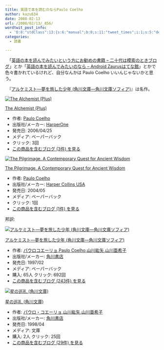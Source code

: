 ```yaml
---
title: 英語で本を読むのならPaulo Coelho
author: kazu634
date: 2008-02-13
url: /2008/02/13/_856/
wordtwit_post_info:
  - 'O:8:"stdClass":13:{s:6:"manual";b:0;s:11:"tweet_times";i:1;s:5:"delay";i:0;s:7:"enabled";i:1;s:10:"separation";s:2:"60";s:7:"version";s:3:"3.7";s:14:"tweet_template";b:0;s:6:"status";i:2;s:6:"result";a:0:{}s:13:"tweet_counter";i:2;s:13:"tweet_log_ids";a:1:{i:0;i:3725;}s:9:"hash_tags";a:0:{}s:8:"accounts";a:1:{i:0;s:7:"kazu634";}}'
categories:
  - 読書

---
```

<div class="section">
<p>
    　「<a href="http://d.hatena.ne.jp/rintaromasuda/20080212/1202829195" onclick="__gaTracker('send', 'event', 'outbound-article', 'http://d.hatena.ne.jp/rintaromasuda/20080212/1202829195', '英語の本を読んでみたいという方にお勧めの書籍 &#8211; 二十代は模索のときブログ');" target="_blank">英語の本を読んでみたいという方にお勧めの書籍 &#8211; 二十代は模索のときブログ</a>」とか「<a href="http://d.hatena.ne.jp/androidzaurus/20080213/1202873489" onclick="__gaTracker('send', 'event', 'outbound-article', 'http://d.hatena.ne.jp/androidzaurus/20080213/1202873489', '英語の本を読んでみたいのなら &#8211; Android Zaurusはてな館');" target="_blank">英語の本を読んでみたいのなら &#8211; Android Zaurusはてな館</a>」とかで色々書かれているけれど、自分なんかは Paulo Coelho いいんじゃないかと思う。
</p>
  
<p>
    　『<a href="http://d.hatena.ne.jp/asin/404275001X" onclick="__gaTracker('send', 'event', 'outbound-article', 'http://d.hatena.ne.jp/asin/404275001X', 'アルケミスト―夢を旅した少年 (角川文庫―角川文庫ソフィア)');">アルケミスト―夢を旅した少年 (角川文庫―角川文庫ソフィア)</a>』は名作。
</p>
  
<div class="hatena-asin-detail">
<a href="http://www.amazon.co.jp/dp/0061122416/?tag=hatena_st1-22&ascsubtag=d-7ibv" onclick="__gaTracker('send', 'event', 'outbound-article', 'http://www.amazon.co.jp/dp/0061122416/?tag=hatena_st1-22&ascsubtag=d-7ibv', '');"><img src="https://images-na.ssl-images-amazon.com/images/I/41MhCmVyadL._SL160_.jpg" class="hatena-asin-detail-image" alt="The Alchemist (Plus)" title="The Alchemist (Plus)" /></a></p> 
    
<div class="hatena-asin-detail-info">
<p class="hatena-asin-detail-title">
<a href="http://www.amazon.co.jp/dp/0061122416/?tag=hatena_st1-22&ascsubtag=d-7ibv" onclick="__gaTracker('send', 'event', 'outbound-article', 'http://www.amazon.co.jp/dp/0061122416/?tag=hatena_st1-22&ascsubtag=d-7ibv', 'The Alchemist (Plus)');">The Alchemist (Plus)</a>
</p>
      
<ul>
<li>
<span class="hatena-asin-detail-label">作者:</span> <a href="http://d.hatena.ne.jp/keyword/Paulo%20Coelho" onclick="__gaTracker('send', 'event', 'outbound-article', 'http://d.hatena.ne.jp/keyword/Paulo%20Coelho', 'Paulo Coelho');" class="keyword">Paulo Coelho</a>
</li>
<li>
<span class="hatena-asin-detail-label">出版社/メーカー:</span> <a href="http://d.hatena.ne.jp/keyword/HarperOne" onclick="__gaTracker('send', 'event', 'outbound-article', 'http://d.hatena.ne.jp/keyword/HarperOne', 'HarperOne');" class="keyword">HarperOne</a>
</li>
<li>
<span class="hatena-asin-detail-label">発売日:</span> 2006/04/25
</li>
<li>
<span class="hatena-asin-detail-label">メディア:</span> ペーパーバック
</li>
<li>
<span class="hatena-asin-detail-label">クリック</span>: 3回
</li>
<li>
<a href="http://d.hatena.ne.jp/asin/0061122416" onclick="__gaTracker('send', 'event', 'outbound-article', 'http://d.hatena.ne.jp/asin/0061122416', 'この商品を含むブログ (3件) を見る');" target="_blank">この商品を含むブログ (3件) を見る</a>
</li>
</ul>
</div>
    
<div class="hatena-asin-detail-foot">
</div>
</div>
  
<div class="hatena-asin-detail">
<a href="http://www.amazon.co.jp/dp/0060736291/?tag=hatena_st1-22&ascsubtag=d-7ibv" onclick="__gaTracker('send', 'event', 'outbound-article', 'http://www.amazon.co.jp/dp/0060736291/?tag=hatena_st1-22&ascsubtag=d-7ibv', '');"><img src="https://images-na.ssl-images-amazon.com/images/I/218NE14CXFL._SL160_.jpg" class="hatena-asin-detail-image" alt="The Pilgrimage. A Contemporary Quest for Ancient Wisdom" title="The Pilgrimage. A Contemporary Quest for Ancient Wisdom" /></a></p> 
    
<div class="hatena-asin-detail-info">
<p class="hatena-asin-detail-title">
<a href="http://www.amazon.co.jp/dp/0060736291/?tag=hatena_st1-22&ascsubtag=d-7ibv" onclick="__gaTracker('send', 'event', 'outbound-article', 'http://www.amazon.co.jp/dp/0060736291/?tag=hatena_st1-22&ascsubtag=d-7ibv', 'The Pilgrimage. A Contemporary Quest for Ancient Wisdom');">The Pilgrimage. A Contemporary Quest for Ancient Wisdom</a>
</p>
      
<ul>
<li>
<span class="hatena-asin-detail-label">作者:</span> <a href="http://d.hatena.ne.jp/keyword/Paulo%20Coelho" onclick="__gaTracker('send', 'event', 'outbound-article', 'http://d.hatena.ne.jp/keyword/Paulo%20Coelho', 'Paulo Coelho');" class="keyword">Paulo Coelho</a>
</li>
<li>
<span class="hatena-asin-detail-label">出版社/メーカー:</span> <a href="http://d.hatena.ne.jp/keyword/Harper%20Collins%20USA" onclick="__gaTracker('send', 'event', 'outbound-article', 'http://d.hatena.ne.jp/keyword/Harper%20Collins%20USA', 'Harper Collins USA');" class="keyword">Harper Collins USA</a>
</li>
<li>
<span class="hatena-asin-detail-label">発売日:</span> 2004/05
</li>
<li>
<span class="hatena-asin-detail-label">メディア:</span> ペーパーバック
</li>
<li>
<span class="hatena-asin-detail-label">クリック</span>: 1回
</li>
<li>
<a href="http://d.hatena.ne.jp/asin/0060736291" onclick="__gaTracker('send', 'event', 'outbound-article', 'http://d.hatena.ne.jp/asin/0060736291', 'この商品を含むブログ (1件) を見る');" target="_blank">この商品を含むブログ (1件) を見る</a>
</li>
</ul>
</div>
    
<div class="hatena-asin-detail-foot">
</div>
</div>
  
<p>
    邦訳:
</p>
  
<div class="hatena-asin-detail">
<a href="http://www.amazon.co.jp/dp/404275001X/?tag=hatena_st1-22&ascsubtag=d-7ibv" onclick="__gaTracker('send', 'event', 'outbound-article', 'http://www.amazon.co.jp/dp/404275001X/?tag=hatena_st1-22&ascsubtag=d-7ibv', '');"><img src="https://images-na.ssl-images-amazon.com/images/I/51GoJJj1UOL._SL160_.jpg" class="hatena-asin-detail-image" alt="アルケミスト―夢を旅した少年 (角川文庫―角川文庫ソフィア)" title="アルケミスト―夢を旅した少年 (角川文庫―角川文庫ソフィア)" /></a></p> 
    
<div class="hatena-asin-detail-info">
<p class="hatena-asin-detail-title">
<a href="http://www.amazon.co.jp/dp/404275001X/?tag=hatena_st1-22&ascsubtag=d-7ibv" onclick="__gaTracker('send', 'event', 'outbound-article', 'http://www.amazon.co.jp/dp/404275001X/?tag=hatena_st1-22&ascsubtag=d-7ibv', 'アルケミスト―夢を旅した少年 (角川文庫―角川文庫ソフィア)');">アルケミスト―夢を旅した少年 (角川文庫―角川文庫ソフィア)</a>
</p>
      
<ul>
<li>
<span class="hatena-asin-detail-label">作者:</span> <a href="http://d.hatena.ne.jp/keyword/%A5%D1%A5%A6%A5%ED%A5%B3%A5%A8%A1%BC%A5%EA%A5%E7" onclick="__gaTracker('send', 'event', 'outbound-article', 'http://d.hatena.ne.jp/keyword/%A5%D1%A5%A6%A5%ED%A5%B3%A5%A8%A1%BC%A5%EA%A5%E7', 'パウロコエーリョ');" class="keyword">パウロコエーリョ</a>,<a href="http://d.hatena.ne.jp/keyword/Paulo%20Coelho" onclick="__gaTracker('send', 'event', 'outbound-article', 'http://d.hatena.ne.jp/keyword/Paulo%20Coelho', 'Paulo Coelho');" class="keyword">Paulo Coelho</a>,<a href="http://d.hatena.ne.jp/keyword/%BB%B3%C0%EE%B9%C9%CC%F0" onclick="__gaTracker('send', 'event', 'outbound-article', 'http://d.hatena.ne.jp/keyword/%BB%B3%C0%EE%B9%C9%CC%F0', '山川紘矢');" class="keyword">山川紘矢</a>,<a href="http://d.hatena.ne.jp/keyword/%BB%B3%C0%EE%B0%A1%B4%F5%BB%D2" onclick="__gaTracker('send', 'event', 'outbound-article', 'http://d.hatena.ne.jp/keyword/%BB%B3%C0%EE%B0%A1%B4%F5%BB%D2', '山川亜希子');" class="keyword">山川亜希子</a>
</li>
<li>
<span class="hatena-asin-detail-label">出版社/メーカー:</span> <a href="http://d.hatena.ne.jp/keyword/%B3%D1%C0%EE%BD%F1%C5%B9" onclick="__gaTracker('send', 'event', 'outbound-article', 'http://d.hatena.ne.jp/keyword/%B3%D1%C0%EE%BD%F1%C5%B9', '角川書店');" class="keyword">角川書店</a>
</li>
<li>
<span class="hatena-asin-detail-label">発売日:</span> 1997/02
</li>
<li>
<span class="hatena-asin-detail-label">メディア:</span> ペーパーバック
</li>
<li>
<span class="hatena-asin-detail-label">購入</span>: 65人 <span class="hatena-asin-detail-label">クリック</span>: 692回
</li>
<li>
<a href="http://d.hatena.ne.jp/asin/404275001X" onclick="__gaTracker('send', 'event', 'outbound-article', 'http://d.hatena.ne.jp/asin/404275001X', 'この商品を含むブログ (243件) を見る');" target="_blank">この商品を含むブログ (243件) を見る</a>
</li>
</ul>
</div>
    
<div class="hatena-asin-detail-foot">
</div>
</div>
  
<div class="hatena-asin-detail">
<a href="http://www.amazon.co.jp/dp/4042750028/?tag=hatena_st1-22&ascsubtag=d-7ibv" onclick="__gaTracker('send', 'event', 'outbound-article', 'http://www.amazon.co.jp/dp/4042750028/?tag=hatena_st1-22&ascsubtag=d-7ibv', '');"><img src="https://images-na.ssl-images-amazon.com/images/I/51PQZEQ2XJL._SL160_.jpg" class="hatena-asin-detail-image" alt="星の巡礼 (角川文庫)" title="星の巡礼 (角川文庫)" /></a></p> 
    
<div class="hatena-asin-detail-info">
<p class="hatena-asin-detail-title">
<a href="http://www.amazon.co.jp/dp/4042750028/?tag=hatena_st1-22&ascsubtag=d-7ibv" onclick="__gaTracker('send', 'event', 'outbound-article', 'http://www.amazon.co.jp/dp/4042750028/?tag=hatena_st1-22&ascsubtag=d-7ibv', '星の巡礼 (角川文庫)');">星の巡礼 (角川文庫)</a>
</p>
      
<ul>
<li>
<span class="hatena-asin-detail-label">作者:</span> <a href="http://d.hatena.ne.jp/keyword/%A5%D1%A5%A6%A5%ED%A1%A6%A5%B3%A5%A8%A1%BC%A5%EA%A5%E7" onclick="__gaTracker('send', 'event', 'outbound-article', 'http://d.hatena.ne.jp/keyword/%A5%D1%A5%A6%A5%ED%A1%A6%A5%B3%A5%A8%A1%BC%A5%EA%A5%E7', 'パウロ・コエーリョ');" class="keyword">パウロ・コエーリョ</a>,<a href="http://d.hatena.ne.jp/keyword/%BB%B3%C0%EE%B9%C9%CC%F0" onclick="__gaTracker('send', 'event', 'outbound-article', 'http://d.hatena.ne.jp/keyword/%BB%B3%C0%EE%B9%C9%CC%F0', '山川紘矢');" class="keyword">山川紘矢</a>,<a href="http://d.hatena.ne.jp/keyword/%BB%B3%C0%EE%B0%A1%B4%F5%BB%D2" onclick="__gaTracker('send', 'event', 'outbound-article', 'http://d.hatena.ne.jp/keyword/%BB%B3%C0%EE%B0%A1%B4%F5%BB%D2', '山川亜希子');" class="keyword">山川亜希子</a>
</li>
<li>
<span class="hatena-asin-detail-label">出版社/メーカー:</span> <a href="http://d.hatena.ne.jp/keyword/%B3%D1%C0%EE%BD%F1%C5%B9" onclick="__gaTracker('send', 'event', 'outbound-article', 'http://d.hatena.ne.jp/keyword/%B3%D1%C0%EE%BD%F1%C5%B9', '角川書店');" class="keyword">角川書店</a>
</li>
<li>
<span class="hatena-asin-detail-label">発売日:</span> 1998/04
</li>
<li>
<span class="hatena-asin-detail-label">メディア:</span> 文庫
</li>
<li>
<span class="hatena-asin-detail-label">購入</span>: 2人 <span class="hatena-asin-detail-label">クリック</span>: 25回
</li>
<li>
<a href="http://d.hatena.ne.jp/asin/4042750028" onclick="__gaTracker('send', 'event', 'outbound-article', 'http://d.hatena.ne.jp/asin/4042750028', 'この商品を含むブログ (29件) を見る');" target="_blank">この商品を含むブログ (29件) を見る</a>
</li>
</ul>
</div>
    
<div class="hatena-asin-detail-foot">
</div>
</div>
</div>
